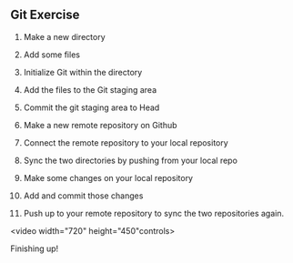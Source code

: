 ## Git Exercise

1. Make a new directory

3. Add some files

2. Initialize Git within the directory

4. Add the files to the Git staging area

5. Commit the git staging area to Head

6. Make a new remote repository on Github

7. Connect the remote repository to your local repository

8. Sync the two directories by pushing from your local repo

9. Make some changes on your local repository

10. Add and commit those changes

11. Push up to your remote repository to sync the two repositories again.

<video width="720" height="450"controls>
  <source src='https://s3-us-west-2.amazonaws.com/wwcode-webdev/git.ogg' type='video/ogg'>
</video>

<p class="closing">Finishing up!</p>